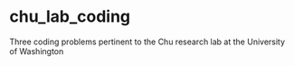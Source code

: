 # chu_lab_coding
Three coding problems pertinent to the Chu research lab at the University of Washington
